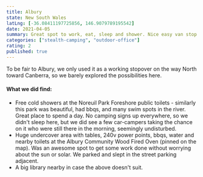 ```yaml
---
title: Albury
state: New South Wales
latLng: [-36.08411197725856, 146.9079789195542]
date: 2021-04-05
summary: Great spot to work, eat, sleep and shower. Nice easy van stop.
categories: ["stealth-camping", "outdoor-office"]
rating: 2
published: true
---
```


To be fair to Albury, we only used it as a working stopover on the way North toward Canberra, so we barely explored the possibilities here.

#### What we did find:
- Free cold showers at the Noreuil Park Foreshore public toilets - similarly this park was beautiful, had bbqs, and many swim spots in the river. Great place to spend a day. No camping signs up everywhere, so we didn't sleep here, but we did see a few  car-campers taking the chance on it who were still there in the morning, seemingly undisturbed.
- Huge undercover area with tables, 240v power points, bbqs, water and nearby toilets at the Albury Community Wood Fired Oven (pinned on the map). Was an awesome spot to get some work done without worrying about the sun or solar. We parked and slept in the street parking adjacent.
- A big library nearby in case the above doesn't suit.
